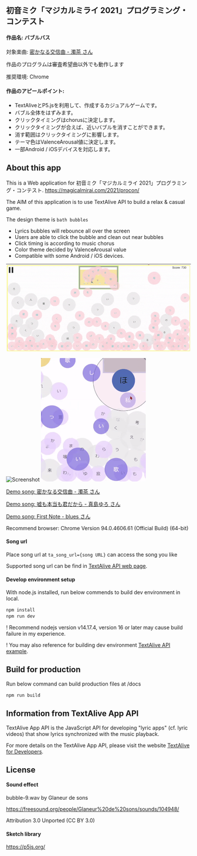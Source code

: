 ## 初音ミク「マジカルミライ 2021」プログラミング・コンテスト

#### 作品名: バブルバス

対象楽曲: [密かなる交信曲 - 濁茶 さん](https://rikahei.github.io/mm_procon_2021_production/?ta_song_url=https%3A%2F%2Fwww.youtube.com%2Fwatch%3Fv%3DCh4RQPG1Tmo)

作品のプログラムは審査希望曲以外でも動作します

推奨環境: Chrome

#### 作品のアピールポイント: 

* TextAliveとP5.jsを利用して、作成するカジュアルゲームです。
* バブル全体をはずみます。
* クリックタイミングはchorusに決定します。
* クリックタイミングが合えば、近いバブルを消すことができます。
* 消す範囲はクリックタイミングに影響します。
* テーマ色はValenceArousal値に決定します。
* 一部Android / iOSデバイスを対応します。

## About this app

This is a Web application for 初音ミク「マジカルミライ 2021」プログラミング・コンテスト.
https://magicalmirai.com/2021/procon/

The AIM of this application is to use TextAlive API to build a relax & casual game.

The design theme is `bath bubbles` 

* Lyrics bubbles will rebounce all over the screen 
* Users are able to click the bubble and clean out near bubbles
* Click timing is according to music chorus
* Color theme decided by ValenceArousal value
* Compatible with some Android / iOS devices.

![Screenshot](https://github.com/Rikahei/miku_procon_2021/blob/master/assets/demo_1.gif "click demo")

![Screenshot](https://github.com/Rikahei/miku_procon_2021/blob/master/assets/demo_2.gif "mobile demo")
![Screenshot](https://github.com/Rikahei/miku_procon_2021/blob/master/assets/demo_3.gif "bubble demo")

[Demo song: 密かなる交信曲 - 濁茶 さん](https://rikahei.github.io/mm_procon_2021_production/?ta_song_url=https%3A%2F%2Fwww.youtube.com%2Fwatch%3Fv%3DCh4RQPG1Tmo)

[Demo song: 嘘も本当も君だから - 真島ゆろ さん](https://rikahei.github.io/mm_procon_2021_production/?ta_song_url=https%3A%2F%2Fwww.youtube.com%2Fwatch%3Fv%3DSe89rQPp5tk)

[Demo song: First Note - blues さん](https://rikahei.github.io/mm_procon_2021_production/)

Recommend browser: Chrome Version 94.0.4606.61 (Official Build) (64-bit)

#### Song url
Place song url at `ta_song_url={song URL}` can access the song you like

Supported song url can be find in [TextAlive API web page](https://textalive.jp/songs).
#### Develop environment setup

With node.js installed, run below commends to build dev environment in local.

```sh
npm install
npm run dev
```

! Recommend nodejs version v14.17.4, version 16 or later may cause build failure in my experience.

! You may also reference for building dev environment [TextAlive API example](https://github.com/TextAliveJp/textalive-app-p5js).

## Build for production

Run below command can build production files at /docs

```sh
npm run build
```

## Information from TextAlive App API

TextAlive App API is the JavaScript API for developing "lyric apps" (cf. lyric videos) that show lyrics synchronized with the music playback.

For more details on the TextAlive App API, please visit the website [TextAlive for Developers](https://developer.textalive.jp/).

## License

#### Sound effect

bubble-9.wav by Glaneur de sons

https://freesound.org/people/Glaneur%20de%20sons/sounds/104948/

Attribution 3.0 Unported (CC BY 3.0)

#### Sketch library

https://p5js.org/